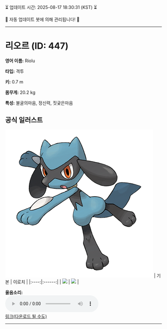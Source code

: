 
⏳ 업데이트 시간: 2025-08-17 18:30:31 (KST) ⏳

🤖 자동 업데이트 봇에 의해 관리됩니다! 🤖

---

# 리오르 (ID: 447)
**영어 이름:** Riolu

**타입:** 격투

**키:** 0.7 m

**몸무게:** 20.2 kg

**특성:** 불굴의마음, 정신력, 짓궂은마음

## 공식 일러스트
![](https://raw.githubusercontent.com/PokeAPI/sprites/master/sprites/pokemon/other/official-artwork/447.png)
| 기본 | 이로치 |
|:----:|:------:|
| <img src="http://play.pokemonshowdown.com/sprites/ani/riolu.gif" width="200"> | <img src="http://play.pokemonshowdown.com/sprites/ani-shiny/riolu.gif" width="200"> |

**울음소리:**<br><audio controls src="https://raw.githubusercontent.com/PokeAPI/cries/main/cries/pokemon/latest/447.ogg"></audio><br> [링크(다운로드 될 수도)](https://raw.githubusercontent.com/PokeAPI/cries/main/cries/pokemon/latest/447.ogg)


---
